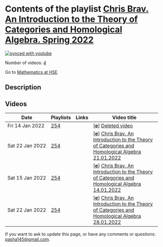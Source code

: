 # Contents of the playlist [Chris Brav. An Introduction to the Theory of Categories and Homological Algebra. Spring  2022](https://www.youtube.com/playlist?list=PLq3E5oubNNoDvtHJK16DBbPS5KEJgDdX2)

[![synced with youtube](https://img.shields.io/github/last-commit/mathphysschool/mathphysschool.github.io/autoupdate1?label=synced%20with%20youtube)](https://github.com/mathphysschool/mathphysschool.github.io/commits/autoupdate1)

Number of videos: [4](#videos)

Go to [Mathematics at HSE](../README.md)

## Description



## Videos

|Date|Playlists|Links|Video title|
|---|---|---|---|
| Fri&nbsp;14&nbsp;Jan&nbsp;2022 | [254](../playlists/254 "Chris Brav. An Introduction to the Theory of Categories and Homological Algebra. Spring  2022") |  | [[**e**](https://studio.youtube.com/video/SA1ooF13LLU/edit "Edit")] [Deleted video](https://www.youtube.com/watch?v=SA1ooF13LLU&list=PLq3E5oubNNoDvtHJK16DBbPS5KEJgDdX2 "This video is unavailable.") |
| Sat&nbsp;22&nbsp;Jan&nbsp;2022 | [254](../playlists/254 "Chris Brav. An Introduction to the Theory of Categories and Homological Algebra. Spring  2022") |  | [[**e**](https://studio.youtube.com/video/Uf-r0mkpFmM/edit "Edit")] [Chris Brav. An Introduction to the Theory of Categories and Homological Algebra 21.01.2022](https://www.youtube.com/watch?v=Uf-r0mkpFmM&list=PLq3E5oubNNoDvtHJK16DBbPS5KEJgDdX2) |
| Sat&nbsp;15&nbsp;Jan&nbsp;2022 | [254](../playlists/254 "Chris Brav. An Introduction to the Theory of Categories and Homological Algebra. Spring  2022") |  | [[**e**](https://studio.youtube.com/video/SIxGHSiVFNs/edit "Edit")] [Chris Brav. An Introduction to the Theory of Categories and Homological Algebra 14.01.2022](https://www.youtube.com/watch?v=SIxGHSiVFNs&list=PLq3E5oubNNoDvtHJK16DBbPS5KEJgDdX2) |
| Sat&nbsp;22&nbsp;Jan&nbsp;2022 | [254](../playlists/254 "Chris Brav. An Introduction to the Theory of Categories and Homological Algebra. Spring  2022") |  | [[**e**](https://studio.youtube.com/video/P7kxgKlNZc8/edit "Edit")] [Chris Brav. An Introduction to the Theory of Categories and Homological Algebra 28.01.2022](https://www.youtube.com/watch?v=P7kxgKlNZc8&list=PLq3E5oubNNoDvtHJK16DBbPS5KEJgDdX2) |


 If you want to ask to update this page, or have any comments or questions: <pasha145@gmail.com>.